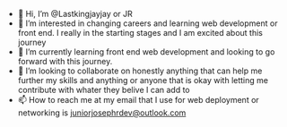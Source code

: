 - 👋 Hi, I’m @Lastkingjayjay or JR
- 👀 I’m interested in changing careers and learning web development or front end. I really in the starting stages and I am excited about this journey 
- 🌱 I’m currently learning front end web development and looking to go forward with this journey.
- 💞️ I’m looking to collaborate on honestly anything that can help me further my skills and anything or anyone that is okay with letting me contribute with whater they belive I can add to 
- 📫 How to reach me at my email that I use for web deployment or networking is juniorjosephrdev@outlook.com 

<!---
Lastkingjayjay/Lastkingjayjay is a ✨ special ✨ repository because its `README.md` (this file) appears on your GitHub profile.
You can click the Preview link to take a look at your changes.
--->
